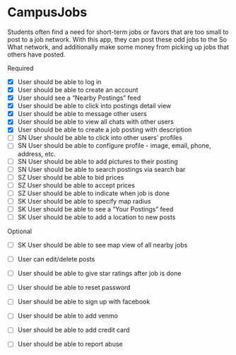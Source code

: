 # CampusJobs

Students often find a need for short-term jobs or favors that are too small to post to a job network. With this app, they can post these odd jobs to the So What network, and additionally make some money from picking up jobs that others have posted.

Required

- [x] User should be able to log in
- [x] User should be able to create an account 
- [x] User should see a “Nearby Postings” feed
- [x] User should be able to click into postings detail view
- [x] User should be able to message other users
- [x] User should be able to view all chats with other users
- [x] User should be able to create a job posting with description
- [ ] SN User should be able to click into other users' profiles
- [ ] SN User should be able to configure profile - image, email, phone, address, etc.
- [ ] SN User should be able to add pictures to their posting
- [ ] SN User should be able to search postings via search bar
- [ ] SZ User should be able to bid prices
- [ ] SZ User should be able to accept prices
- [ ] SZ User should be able to indicate when job is done
- [ ] SK User should be able to specify map radius
- [ ] SK User should be able to see a “Your Postings” feed
- [ ] SK User should be able to add a location to new posts

Optional

- [ ] SK User should be able to see map view of all nearby jobs
- [ ] User can edit/delete posts
- [ ] User should be able to give star ratings after job is done
- [ ] User should be able to reset password
- [ ] User should be able to sign up with facebook
- [ ] User should be able to add venmo
- [ ] User should be able to add credit card
- [ ] User should be able to report abuse

